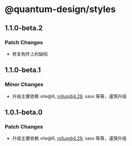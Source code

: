 # @quantum-design/styles

## 1.1.0-beta.2

### Patch Changes

-   修复构件上的缺陷

## 1.1.0-beta.1

### Minor Changes

-   升级主要依赖 vite@6, rollup@4.29, sass 等等，谨慎升级

## 1.0.1-beta.0

### Patch Changes

-   升级主要依赖 vite@6, rollup@4.29, sass 等等，谨慎升级
